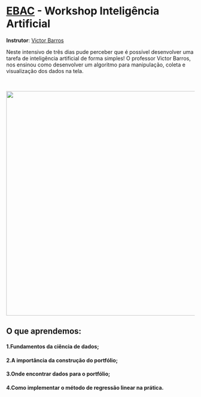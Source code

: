 # [EBAC](https://ebaconline.com.br) - Workshop Inteligência Artificial
**Instrutor**: [Victor Barros](https://github.com/ovictorbarros)

Neste intensivo de três dias pude perceber que é possível desenvolver uma tarefa de inteligência artificial de forma simples! O professor Victor Barros, nos ensinou como desenvolver um algoritmo para manipulação, coleta e visualização dos dados na tela.

<br>
<p align="center">
  <img  width='600' src='https://github.com/katharinefernandes/Arquivos_Importantes/blob/main/imagem_2021-07-07_212032.png?raw=true'>
</p>

## O que aprendemos:
#### 1.Fundamentos da ciência de dados;
#### 2.A importância da construção do portfólio;
#### 3.Onde encontrar dados para o portfólio;
#### 4.Como implementar o método de regressão linear na prática.

 
 
